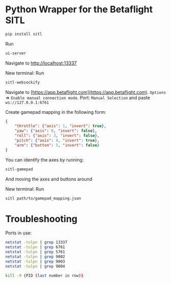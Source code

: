 # Python Wrapper for the Betaflight SITL

```bash
pip install sitl
```

Run
```bash
ui-server
```

Navigate to [http://localhost:13337](http://localhost:13337)

New terminal: Run
```bash
sitl-websockify
```

Navigate to [https://app.betaflight.com](https://app.betaflight.com). `Options` => `Enable manual connection mode`. Port: `Manual Selection` and paste `ws://127.0.0.1:6761`

Create gamepad mapping in the following form:

```json
{
    "throttle": {"axis": 1, "invert": true},
    "yaw": {"axis": 0, "invert": false},
    "roll": {"axis": 3, "invert": false},
    "pitch": {"axis": 4, "invert": true},
    "arm": {"button": 5, "invert": false}
}
```

You can identify the axes by running:
```bash
sitl-gamepad
```
And moving the axes and buttons around


New terminal: Run
```bash
sitl path/to/gamepad_mapping.json
```


# Troubleshooting

Ports in use:

```bash
netstat -tulpn | grep 13337
netstat -tulpn | grep 6761
netstat -tulpn | grep 5761
netstat -tulpn | grep 9002
netstat -tulpn | grep 9003
netstat -tulpn | grep 9004
```

```bash
kill -9 {PID (last number in row)}
```
